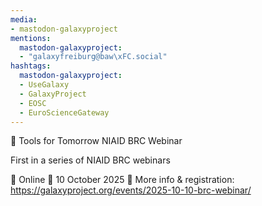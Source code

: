 ```yaml
---
media:
- mastodon-galaxyproject
mentions:
  mastodon-galaxyproject:
  - "galaxyfreiburg@baw\xFC.social"
hashtags:
  mastodon-galaxyproject:
  - UseGalaxy
  - GalaxyProject
  - EOSC
  - EuroScienceGateway
---
```

📣 Tools for Tomorrow NIAID BRC Webinar

First in a series of NIAID BRC webinars

📍 Online
📅 10 October 2025
🔗 More info & registration: https://galaxyproject.org/events/2025-10-10-brc-webinar/